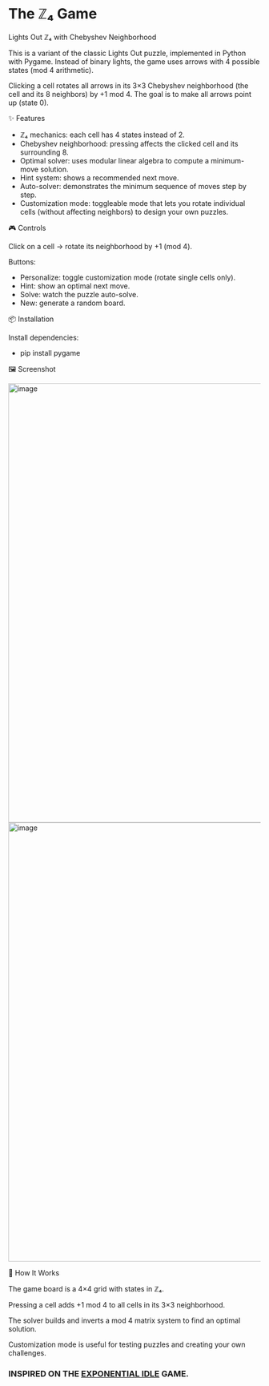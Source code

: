 # The ℤ₄ Game

Lights Out ℤ₄ with Chebyshev Neighborhood

This is a variant of the classic Lights Out puzzle, implemented in Python with Pygame.
Instead of binary lights, the game uses arrows with 4 possible states (mod 4 arithmetic).

Clicking a cell rotates all arrows in its 3×3 Chebyshev neighborhood (the cell and its 8 neighbors) by +1 mod 4.
The goal is to make all arrows point up (state 0).

✨ Features

- ℤ₄ mechanics: each cell has 4 states instead of 2.
- Chebyshev neighborhood: pressing affects the clicked cell and its surrounding 8.
- Optimal solver: uses modular linear algebra to compute a minimum-move solution.
- Hint system: shows a recommended next move.
- Auto-solver: demonstrates the minimum sequence of moves step by step.
- Customization mode: toggleable mode that lets you rotate individual cells (without affecting neighbors) to design your own puzzles.

🎮 Controls

Click on a cell → rotate its neighborhood by +1 (mod 4).

Buttons:
- Personalize: toggle customization mode (rotate single cells only).
- Hint: show an optimal next move.
- Solve: watch the puzzle auto-solve.
- New: generate a random board.

📦 Installation

Install dependencies:
- pip install pygame


🖼️ Screenshot

<img width="615" height="877" alt="image" src="https://github.com/user-attachments/assets/b65dd8cd-3d22-4f54-b92c-f83a4fd3aac9" />
<img width="615" height="877" alt="image" src="https://github.com/user-attachments/assets/94aa9a46-95a0-4d5e-9241-3863a4bd467e" />


🧮 How It Works

The game board is a 4×4 grid with states in ℤ₄.

Pressing a cell adds +1 mod 4 to all cells in its 3×3 neighborhood.

The solver builds and inverts a mod 4 matrix system to find an optimal solution.

Customization mode is useful for testing puzzles and creating your own challenges.


### INSPIRED ON THE [EXPONENTIAL IDLE](https://conicgames.github.io/exponentialidle/) GAME.
